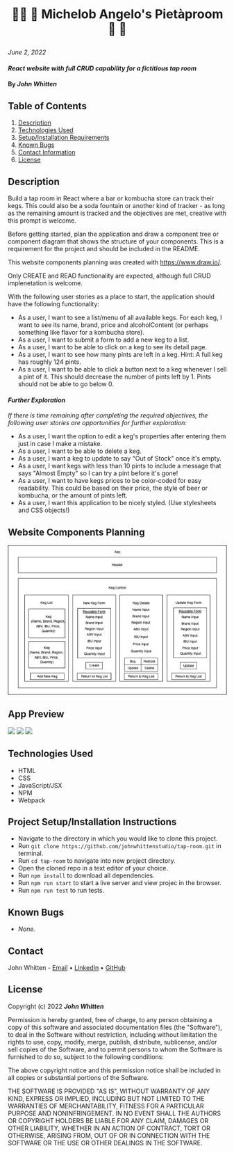 # <p align="center"> 👨‍🎨 🍺 **Michelob Angelo's Pietàproom** 🍺 🎨 </p>

_June 2, 2022_

#### _React website with full CRUD capability for a fictitious tap room_

#### By _**John Whitten**_

## Table of Contents

1. [Description](#description)
2. [Technologies Used](#technologies)
3. [Setup/Installation Requirements](#setup)
4. [Known Bugs](#bugs)
5. [Contact Information](#contact)
6. [License](#license)

## Description <a id="description"></a>
Build a tap room in React where a bar or kombucha store can track their kegs. This could also be a soda fountain or another kind of tracker - as long as the remaining amount is tracked and the objectives are met, creative with this prompt is welcome.

Before getting started, plan the application and draw a component tree or component diagram that shows the structure of your components. This is a requirement for the project and should be included in the README. 

This website components planning was created with https://www.draw.io/.

Only CREATE and READ functionality are expected, although full CRUD implenetation is welcome. 

With the following user stories as a place to start, the application should have the following functionality:

- As a user, I want to see a list/menu of all available kegs. For each keg, I want to see its name, brand, price and alcoholContent (or perhaps something like flavor for a kombucha store).
- As a user, I want to submit a form to add a new keg to a list.
- As a user, I want to be able to click on a keg to see its detail page.
- As a user, I want to see how many pints are left in a keg. Hint: A full keg has roughly 124 pints.
- As a user, I want to be able to click a button next to a keg whenever I sell a pint of it. This should decrease the number of pints left by 1. Pints should not be able to go below 0.

#### _Further Exploration_
_If there is time remaining after completing the required objectives, the following user stories are opportunities for further exploration:_

- As a user, I want the option to edit a keg's properties after entering them just in case I make a mistake.
- As a user, I want to be able to delete a keg.
- As a user, I want a keg to update to say "Out of Stock" once it's empty.
- As a user, I want kegs with less than 10 pints to include a message that says "Almost Empty" so I can try a pint before it's gone!
- As a user, I want to have kegs prices to be color-coded for easy readability. This could be based on their price, the style of beer or kombucha, or the amount of pints left.
- As a user, I want this application to be nicely styled. (Use stylesheets and CSS objects!)

## Website Components Planning

<img src="./src/img/Tap-Room.png">

## App Preview
<img src="./src/img/preview_01.gif">
<img src="./src/img/preview_02.gif">
<img src="./src/img/preview_03.gif">

## Technologies Used <a id="technologies"></a>

* HTML
* CSS
* JavaScript/JSX
* NPM
* Webpack

## Project Setup/Installation Instructions <a id="setup"></a>

* Navigate to the directory in which you would like to clone this project.
* Run `git clone https://github.com/johnwhittenstudio/tap-room.git` in terminal.
* Run `cd tap-room` to navigate into new project directory.
* Open the cloned repo in a text editor of your choice.
* Run `npm install` to download all dependencies.
* Run `npm run start` to start a live server and view projec in the browser.
* Run `npm run test` to run tests.

## Known Bugs <a id="bugs"></a>

- _None._

## Contact <a id="contact"></a>
John Whitten - [Email](mailto:johnwhitten.studio@gmail.com) • [LinkedIn](https://www.linkedin.com/in/johnwhitten-studio/) • [GitHub](https://github.com/johnwhittenstudio)

## License <a id="license"></a>

Copyright (c) 2022 _**John Whitten**_

Permission is hereby granted, free of charge, to any person obtaining a copy of this software and associated documentation files (the "Software"), to deal in the Software without restriction, including without limitation the rights to use, copy, modify, merge, publish, distribute, sublicense, and/or sell copies of the Software, and to permit persons to whom the Software is furnished to do so, subject to the following conditions:

The above copyright notice and this permission notice shall be included in all copies or substantial portions of the Software.

THE SOFTWARE IS PROVIDED "AS IS", WITHOUT WARRANTY OF ANY KIND, EXPRESS OR IMPLIED, INCLUDING BUT NOT LIMITED TO THE WARRANTIES OF MERCHANTABILITY, FITNESS FOR A PARTICULAR PURPOSE AND NONINFRINGEMENT. IN NO EVENT SHALL THE AUTHORS OR COPYRIGHT HOLDERS BE LIABLE FOR ANY CLAIM, DAMAGES OR OTHER LIABILITY, WHETHER IN AN ACTION OF CONTRACT, TORT OR OTHERWISE, ARISING FROM, OUT OF OR IN CONNECTION WITH THE SOFTWARE OR THE USE OR OTHER DEALINGS IN THE SOFTWARE.